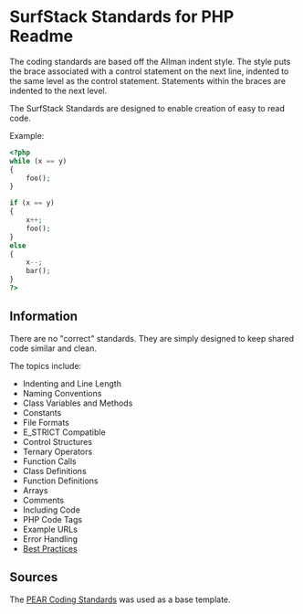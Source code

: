 SurfStack Standards for PHP Readme
==================================

The coding standards are based off the Allman indent style. The style puts the
brace associated with a control statement on the next line, indented to the
same level as the control statement. Statements within the braces are indented
to the next level.

The SurfStack Standards are designed to enable creation of easy to read code.

Example:

```php
<?php
while (x == y)
{
    foo();
}

if (x == y) 
{
    x++;
    foo();
} 
else 
{
    x--;
    bar();
}
?>
```

Information
-----------

There are no "correct" standards. They are simply designed to keep shared code
similar and clean.

The topics include:
- Indenting and Line Length
- Naming Conventions
- Class Variables and Methods
- Constants
- File Formats
- E_STRICT Compatible
- Control Structures
- Ternary Operators
- Function Calls
- Class Definitions
- Function Definitions
- Arrays
- Comments
- Including Code
- PHP Code Tags
- Example URLs
- Error Handling
- [Best Practices](standards.md#best-practices)



Sources
-------

The [PEAR Coding Standards](http://pear.php.net/manual/en/standards.php)
was used as a base template.